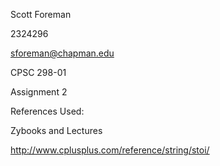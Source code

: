Scott Foreman 

2324296

sforeman@chapman.edu

CPSC 298-01

Assignment 2

References Used:

Zybooks and Lectures

http://www.cplusplus.com/reference/string/stoi/
